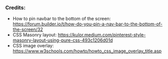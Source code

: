 ### Credits:
- How to pin navbar to the bottom of the screen: https://forum.builder.io/t/how-do-you-pin-a-nav-bar-to-the-bottom-of-the-screen/32
- CSS Masonry layout: https://kulor.medium.com/pinterest-style-masonry-layout-using-pure-css-493c1206d01d
- CSS image overlay: https://www.w3schools.com/howto/howto_css_image_overlay_title.asp